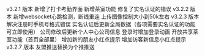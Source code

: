 v3.2.1 版本
新增了打卡考勤界面
新增茶室功能
修复了实名认证的错误
v3.2.2 版本
新增websocket心跳检测，断线重连
上传图像控制大小到50k左右
v3.2.3 版本
解决注册时手机号格式错误
实名认证后更新全局数据（各项需要实名认证的功能可立即使用）
公司修改后更新个人中心公司信息
登录时增加登录动画
开放共享茶室功能（首页全部里）
增加新的朋友小红点提示
增加访客新信息小红点提示
v3.2.7 版本
友盟推送替换为个推推送